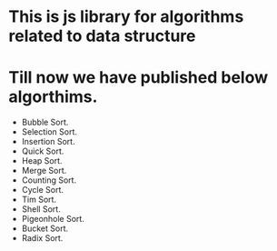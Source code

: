 # This is js library for algorithms related to data structure
# Till now we have published below algorthims.
 * Bubble Sort.
 * Selection Sort.
 * Insertion Sort.
 * Quick Sort.
 * Heap Sort.
 * Merge Sort.
 * Counting Sort.
 * Cycle Sort.
 * Tim Sort.
 * Shell Sort.
 * Pigeonhole Sort.
 * Bucket Sort.
 * Radix Sort.